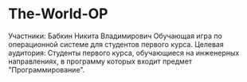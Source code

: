 # The-World-OP
Участники:
Бабкин Никита Владимирович
Обучающая игра по операционной системе для студентов первого курса.
Целевая аудитория:
Студенты первого курса, обучающиеся на инженерных направлениях, в программу которых входит предмет "Программирование".


